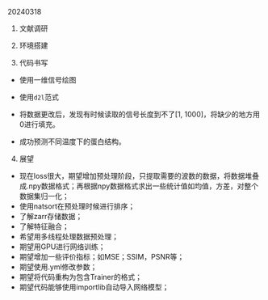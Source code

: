 
20240318

1. 文献调研

2. 环境搭建

3. 代码书写

- 使用一维信号绘图
- 使用`d2l`范式
 
- 将数据更改后，发现有时候读取的信号长度到不了[1, 1000]，将缺少的地方用0进行填充。
- 成功预测不同温度下的蛋白结构。



4. 展望

- 现在loss很大，期望增加预处理阶段，只提取需要的波数的数据，将数据堆叠成.npy数据格式；再根据npy数据格式求出一些统计值如均值，方差，对整个数据集归一化；
- 使用natsort在预处理时候进行排序；
- 了解zarr存储数据；
- 了解特征融合；
- 希望用多线程处理数据预处理；
- 期望用GPU进行网络训练；
- 期望增加一些评价指标；如MSE；SSIM，PSNR等；
- 期望使用.yml修改参数；
- 期望将代码重构为包含Trainer的格式；
- 期望代码能够使用importlib自动导入网络模型；

